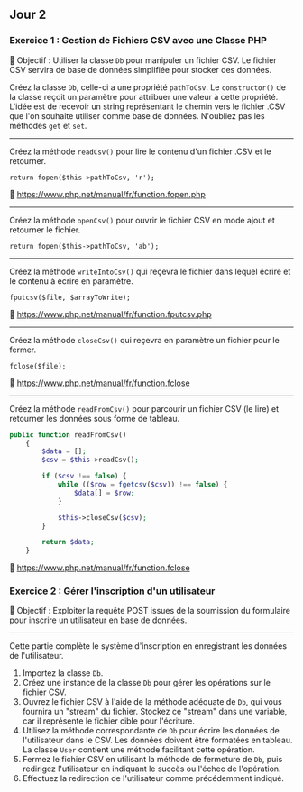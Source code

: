 ## Jour 2

### Exercice 1 : Gestion de Fichiers CSV avec une Classe PHP

🎯 Objectif : Utiliser la classe `Db` pour manipuler un fichier CSV.
Le fichier CSV servira de base de données simplifiée pour stocker des données.


Créez la classe `Db`, celle-ci a une propriété `pathToCsv`. Le `constructor()` de la classe reçoit un paramètre pour attribuer une valeur à cette propriété. L'idée est de recevoir un string représentant le chemin vers le fichier .CSV que l'on souhaite utiliser comme base de données. N'oubliez pas les méthodes `get` et `set`.

___

Créez la méthode `readCsv()` pour lire le contenu d'un fichier .CSV et le retourner.

`return fopen($this->pathToCsv, 'r');`

🔗 https://www.php.net/manual/fr/function.fopen.php 

___

Créez la méthode `openCsv()` pour ouvrir le fichier CSV en mode ajout et retourner le fichier. 

`return fopen($this->pathToCsv, 'ab');`

___

Créez la méthode `writeIntoCsv()` qui reçevra le fichier dans lequel écrire et le contenu à écrire en paramètre.

`fputcsv($file, $arrayToWrite);`

🔗 https://www.php.net/manual/fr/function.fputcsv.php

___

Créez la méthode `closeCsv()` qui reçevra en paramètre un fichier pour le fermer.

`fclose($file);`

🔗 https://www.php.net/manual/fr/function.fclose

___

Créez la méthode `readFromCsv()` pour parcourir un fichier CSV (le lire) et retourner les données sous forme de tableau.

```php
public function readFromCsv()
    {
        $data = [];
        $csv = $this->readCsv();

        if ($csv !== false) {
            while (($row = fgetcsv($csv)) !== false) {
                $data[] = $row;
            }

            $this->closeCsv($csv);
        }

        return $data;
    }
```

🔗 https://www.php.net/manual/fr/function.fclose


### Exercice 2 : Gérer l'inscription d'un utilisateur

🎯 Objectif : Exploiter la requête POST issues de la soumission du formulaire pour inscrire un utilisateur
en base de données.

---

Cette partie complète le système d'inscription en enregistrant les données de l'utilisateur.

1. Importez la classe `Db`.
2. Créez une instance de la classe `Db` pour gérer les opérations sur le fichier CSV.
3. Ouvrez le fichier CSV à l'aide de la méthode adéquate de `Db`, qui vous fournira un "stream" du fichier. Stockez ce "stream" dans une variable, car il représente le fichier cible pour l'écriture.
4. Utilisez la méthode correspondante de `Db` pour écrire les données de l'utilisateur dans le CSV. Les données doivent être formatées en tableau. La classe `User` contient une méthode facilitant cette opération.
5. Fermez le fichier CSV en utilisant la méthode de fermeture de `Db`, puis redirigez l'utilisateur en indiquant le succès ou l'échec de l'opération.
6. Effectuez la redirection de l'utilisateur comme précédemment indiqué.
